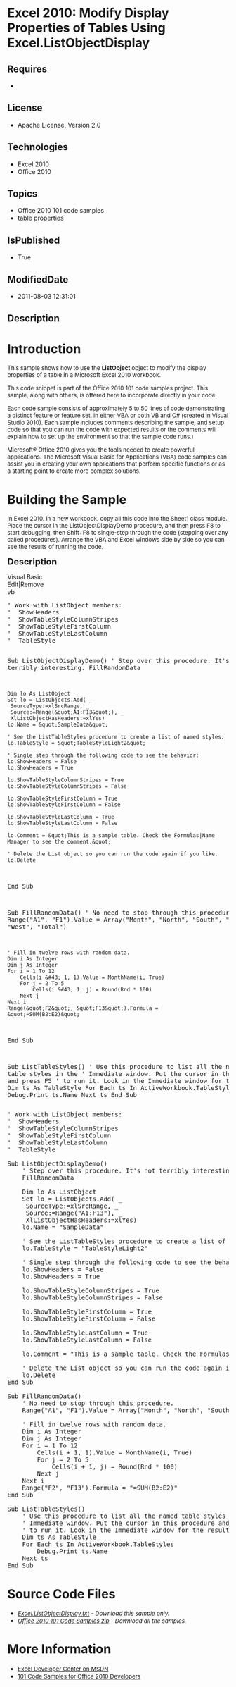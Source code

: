 # Excel 2010: Modify Display Properties of Tables Using Excel.ListObjectDisplay
## Requires
* 
## License
* Apache License, Version 2.0
## Technologies
* Excel 2010
* Office 2010
## Topics
* Office 2010 101 code samples
* table properties
## IsPublished
* True
## ModifiedDate
* 2011-08-03 12:31:01
## Description

<h1>Introduction</h1>
<p><span style="font-size:small">This sample shows how to use the <strong>ListObject
</strong>object to modify the display properties of a table in a Microsoft Excel 2010 workbook.</span></p>
<p><span style="font-size:small">This code snippet is part of the Office 2010 101 code samples project. This sample, along with others, is offered here to incorporate directly in your code.</span></p>
<p><span style="font-size:small">Each code sample consists of approximately 5 to 50 lines of code demonstrating a distinct feature or feature set, in either VBA or both VB and C# (created in Visual Studio 2010). Each sample includes comments describing the
 sample, and setup code so that you can run the code with expected results or the comments will explain how to set up the environment so that the sample code runs.)</span></p>
<p><span style="font-size:small">Microsoft&reg; Office 2010 gives you the tools needed to create powerful applications. The Microsoft Visual Basic for Applications (VBA) code samples can assist you in creating your own applications that perform specific functions
 or as a starting point to create more complex solutions.</span></p>
<h1><span>Building the Sample</span></h1>
<p><span style="font-size:small">In Excel 2010, in a new workbook, copy all this code into the Sheet1 class module. Place the cursor in the ListObjectDisplayDemo procedure, and then press F8 to start debugging, then Shift&#43;F8 to single-step through the code
 (stepping over any called procedures). Arrange the VBA and Excel windows&nbsp;side by side so you can see the results of running the code.</span></p>
<p><span style="font-size:20px; font-weight:bold">Description</span></p>
<div class="scriptcode">
<div class="pluginEditHolder" pluginCommand="mceScriptCode">
<div class="title"><span>Visual Basic</span></div>
<div class="pluginLinkHolder"><span class="pluginEditHolderLink">Edit</span>|<span class="pluginRemoveHolderLink">Remove</span></div>
<span class="hidden">vb</span>
<pre class="hidden">' Work with ListObject members:
'  ShowHeaders
'  ShowTableStyleColumnStripes
'  ShowTableStyleFirstColumn
'  ShowTableStyleLastColumn
'  TableStyle

Sub ListObjectDisplayDemo()
    ' Step over this procedure. It's not terribly interesting.
    FillRandomData
   
    Dim lo As ListObject
    Set lo = ListObjects.Add( _
     SourceType:=xlSrcRange, _
     Source:=Range(&quot;A1:F13&quot;), _
     XlListObjectHasHeaders:=xlYes)
    lo.Name = &quot;SampleData&quot;
   
    ' See the ListTableStyles procedure to create a list of named styles:
    lo.TableStyle = &quot;TableStyleLight2&quot;
   
    ' Single step through the following code to see the behavior:
    lo.ShowHeaders = False
    lo.ShowHeaders = True
   
    lo.ShowTableStyleColumnStripes = True
    lo.ShowTableStyleColumnStripes = False
   
    lo.ShowTableStyleFirstColumn = True
    lo.ShowTableStyleFirstColumn = False
   
    lo.ShowTableStyleLastColumn = True
    lo.ShowTableStyleLastColumn = False
   
    lo.Comment = &quot;This is a sample table. Check the Formulas|Name Manager to see the comment.&quot;
   
    ' Delete the List object so you can run the code again if you like.
    lo.Delete
End Sub

Sub FillRandomData()
    ' No need to stop through this procedure.
    Range(&quot;A1&quot;, &quot;F1&quot;).Value = Array(&quot;Month&quot;, &quot;North&quot;, &quot;South&quot;, &quot;East&quot;, &quot;West&quot;, &quot;Total&quot;)
   
    ' Fill in twelve rows with random data.
    Dim i As Integer
    Dim j As Integer
    For i = 1 To 12
        Cells(i &#43; 1, 1).Value = MonthName(i, True)
        For j = 2 To 5
            Cells(i &#43; 1, j) = Round(Rnd * 100)
        Next j
    Next i
    Range(&quot;F2&quot;, &quot;F13&quot;).Formula = &quot;=SUM(B2:E2)&quot;
End Sub

Sub ListTableStyles()
    ' Use this procedure to list all the named table styles in the
    ' Immediate window. Put the cursor in this procedure and press F5
    ' to run it. Look in the Immediate window for the results.
    Dim ts As TableStyle
    For Each ts In ActiveWorkbook.TableStyles
        Debug.Print ts.Name
    Next ts
End Sub</pre>
<div class="preview">
<pre class="vb"><span class="visualBasic__com">'&nbsp;Work&nbsp;with&nbsp;ListObject&nbsp;members:</span>&nbsp;
<span class="visualBasic__com">'&nbsp;&nbsp;ShowHeaders</span>&nbsp;
<span class="visualBasic__com">'&nbsp;&nbsp;ShowTableStyleColumnStripes</span>&nbsp;
<span class="visualBasic__com">'&nbsp;&nbsp;ShowTableStyleFirstColumn</span>&nbsp;
<span class="visualBasic__com">'&nbsp;&nbsp;ShowTableStyleLastColumn</span>&nbsp;
<span class="visualBasic__com">'&nbsp;&nbsp;TableStyle</span>&nbsp;
&nbsp;
<span class="visualBasic__keyword">Sub</span>&nbsp;ListObjectDisplayDemo()&nbsp;
&nbsp;&nbsp;&nbsp;&nbsp;<span class="visualBasic__com">'&nbsp;Step&nbsp;over&nbsp;this&nbsp;procedure.&nbsp;It's&nbsp;not&nbsp;terribly&nbsp;interesting.</span>&nbsp;
&nbsp;&nbsp;&nbsp;&nbsp;FillRandomData&nbsp;
&nbsp;&nbsp;&nbsp;&nbsp;
&nbsp;&nbsp;&nbsp;&nbsp;<span class="visualBasic__keyword">Dim</span>&nbsp;lo&nbsp;<span class="visualBasic__keyword">As</span>&nbsp;ListObject&nbsp;
&nbsp;&nbsp;&nbsp;&nbsp;<span class="visualBasic__keyword">Set</span>&nbsp;lo&nbsp;=&nbsp;ListObjects.Add(&nbsp;_&nbsp;
&nbsp;&nbsp;&nbsp;&nbsp;&nbsp;SourceType:=xlSrcRange,&nbsp;_&nbsp;
&nbsp;&nbsp;&nbsp;&nbsp;&nbsp;Source:=Range(<span class="visualBasic__string">&quot;A1:F13&quot;</span>),&nbsp;_&nbsp;
&nbsp;&nbsp;&nbsp;&nbsp;&nbsp;XlListObjectHasHeaders:=xlYes)&nbsp;
&nbsp;&nbsp;&nbsp;&nbsp;lo.Name&nbsp;=&nbsp;<span class="visualBasic__string">&quot;SampleData&quot;</span>&nbsp;
&nbsp;&nbsp;&nbsp;&nbsp;
&nbsp;&nbsp;&nbsp;&nbsp;<span class="visualBasic__com">'&nbsp;See&nbsp;the&nbsp;ListTableStyles&nbsp;procedure&nbsp;to&nbsp;create&nbsp;a&nbsp;list&nbsp;of&nbsp;named&nbsp;styles:</span>&nbsp;
&nbsp;&nbsp;&nbsp;&nbsp;lo.TableStyle&nbsp;=&nbsp;<span class="visualBasic__string">&quot;TableStyleLight2&quot;</span>&nbsp;
&nbsp;&nbsp;&nbsp;&nbsp;
&nbsp;&nbsp;&nbsp;&nbsp;<span class="visualBasic__com">'&nbsp;Single&nbsp;step&nbsp;through&nbsp;the&nbsp;following&nbsp;code&nbsp;to&nbsp;see&nbsp;the&nbsp;behavior:</span>&nbsp;
&nbsp;&nbsp;&nbsp;&nbsp;lo.ShowHeaders&nbsp;=&nbsp;<span class="visualBasic__keyword">False</span>&nbsp;
&nbsp;&nbsp;&nbsp;&nbsp;lo.ShowHeaders&nbsp;=&nbsp;<span class="visualBasic__keyword">True</span>&nbsp;
&nbsp;&nbsp;&nbsp;&nbsp;
&nbsp;&nbsp;&nbsp;&nbsp;lo.ShowTableStyleColumnStripes&nbsp;=&nbsp;<span class="visualBasic__keyword">True</span>&nbsp;
&nbsp;&nbsp;&nbsp;&nbsp;lo.ShowTableStyleColumnStripes&nbsp;=&nbsp;<span class="visualBasic__keyword">False</span>&nbsp;
&nbsp;&nbsp;&nbsp;&nbsp;
&nbsp;&nbsp;&nbsp;&nbsp;lo.ShowTableStyleFirstColumn&nbsp;=&nbsp;<span class="visualBasic__keyword">True</span>&nbsp;
&nbsp;&nbsp;&nbsp;&nbsp;lo.ShowTableStyleFirstColumn&nbsp;=&nbsp;<span class="visualBasic__keyword">False</span>&nbsp;
&nbsp;&nbsp;&nbsp;&nbsp;
&nbsp;&nbsp;&nbsp;&nbsp;lo.ShowTableStyleLastColumn&nbsp;=&nbsp;<span class="visualBasic__keyword">True</span>&nbsp;
&nbsp;&nbsp;&nbsp;&nbsp;lo.ShowTableStyleLastColumn&nbsp;=&nbsp;<span class="visualBasic__keyword">False</span>&nbsp;
&nbsp;&nbsp;&nbsp;&nbsp;
&nbsp;&nbsp;&nbsp;&nbsp;lo.Comment&nbsp;=&nbsp;<span class="visualBasic__string">&quot;This&nbsp;is&nbsp;a&nbsp;sample&nbsp;table.&nbsp;Check&nbsp;the&nbsp;Formulas|Name&nbsp;Manager&nbsp;to&nbsp;see&nbsp;the&nbsp;comment.&quot;</span>&nbsp;
&nbsp;&nbsp;&nbsp;&nbsp;
&nbsp;&nbsp;&nbsp;&nbsp;<span class="visualBasic__com">'&nbsp;Delete&nbsp;the&nbsp;List&nbsp;object&nbsp;so&nbsp;you&nbsp;can&nbsp;run&nbsp;the&nbsp;code&nbsp;again&nbsp;if&nbsp;you&nbsp;like.</span>&nbsp;
&nbsp;&nbsp;&nbsp;&nbsp;lo.Delete&nbsp;
<span class="visualBasic__keyword">End</span>&nbsp;<span class="visualBasic__keyword">Sub</span>&nbsp;
&nbsp;
<span class="visualBasic__keyword">Sub</span>&nbsp;FillRandomData()&nbsp;
&nbsp;&nbsp;&nbsp;&nbsp;<span class="visualBasic__com">'&nbsp;No&nbsp;need&nbsp;to&nbsp;stop&nbsp;through&nbsp;this&nbsp;procedure.</span>&nbsp;
&nbsp;&nbsp;&nbsp;&nbsp;Range(<span class="visualBasic__string">&quot;A1&quot;</span>,&nbsp;<span class="visualBasic__string">&quot;F1&quot;</span>).Value&nbsp;=&nbsp;Array(<span class="visualBasic__string">&quot;Month&quot;</span>,&nbsp;<span class="visualBasic__string">&quot;North&quot;</span>,&nbsp;<span class="visualBasic__string">&quot;South&quot;</span>,&nbsp;<span class="visualBasic__string">&quot;East&quot;</span>,&nbsp;<span class="visualBasic__string">&quot;West&quot;</span>,&nbsp;<span class="visualBasic__string">&quot;Total&quot;</span>)&nbsp;
&nbsp;&nbsp;&nbsp;&nbsp;
&nbsp;&nbsp;&nbsp;&nbsp;<span class="visualBasic__com">'&nbsp;Fill&nbsp;in&nbsp;twelve&nbsp;rows&nbsp;with&nbsp;random&nbsp;data.</span>&nbsp;
&nbsp;&nbsp;&nbsp;&nbsp;<span class="visualBasic__keyword">Dim</span>&nbsp;i&nbsp;<span class="visualBasic__keyword">As</span>&nbsp;<span class="visualBasic__keyword">Integer</span>&nbsp;
&nbsp;&nbsp;&nbsp;&nbsp;<span class="visualBasic__keyword">Dim</span>&nbsp;j&nbsp;<span class="visualBasic__keyword">As</span>&nbsp;<span class="visualBasic__keyword">Integer</span>&nbsp;
&nbsp;&nbsp;&nbsp;&nbsp;<span class="visualBasic__keyword">For</span>&nbsp;i&nbsp;=&nbsp;<span class="visualBasic__number">1</span>&nbsp;<span class="visualBasic__keyword">To</span>&nbsp;<span class="visualBasic__number">12</span>&nbsp;
&nbsp;&nbsp;&nbsp;&nbsp;&nbsp;&nbsp;&nbsp;&nbsp;Cells(i&nbsp;&#43;&nbsp;<span class="visualBasic__number">1</span>,&nbsp;<span class="visualBasic__number">1</span>).Value&nbsp;=&nbsp;MonthName(i,&nbsp;<span class="visualBasic__keyword">True</span>)&nbsp;
&nbsp;&nbsp;&nbsp;&nbsp;&nbsp;&nbsp;&nbsp;&nbsp;<span class="visualBasic__keyword">For</span>&nbsp;j&nbsp;=&nbsp;<span class="visualBasic__number">2</span>&nbsp;<span class="visualBasic__keyword">To</span>&nbsp;<span class="visualBasic__number">5</span>&nbsp;
&nbsp;&nbsp;&nbsp;&nbsp;&nbsp;&nbsp;&nbsp;&nbsp;&nbsp;&nbsp;&nbsp;&nbsp;Cells(i&nbsp;&#43;&nbsp;<span class="visualBasic__number">1</span>,&nbsp;j)&nbsp;=&nbsp;Round(Rnd&nbsp;*&nbsp;<span class="visualBasic__number">100</span>)&nbsp;
&nbsp;&nbsp;&nbsp;&nbsp;&nbsp;&nbsp;&nbsp;&nbsp;<span class="visualBasic__keyword">Next</span>&nbsp;j&nbsp;
&nbsp;&nbsp;&nbsp;&nbsp;<span class="visualBasic__keyword">Next</span>&nbsp;i&nbsp;
&nbsp;&nbsp;&nbsp;&nbsp;Range(<span class="visualBasic__string">&quot;F2&quot;</span>,&nbsp;<span class="visualBasic__string">&quot;F13&quot;</span>).Formula&nbsp;=&nbsp;<span class="visualBasic__string">&quot;=SUM(B2:E2)&quot;</span>&nbsp;
<span class="visualBasic__keyword">End</span>&nbsp;<span class="visualBasic__keyword">Sub</span>&nbsp;
&nbsp;
<span class="visualBasic__keyword">Sub</span>&nbsp;ListTableStyles()&nbsp;
&nbsp;&nbsp;&nbsp;&nbsp;<span class="visualBasic__com">'&nbsp;Use&nbsp;this&nbsp;procedure&nbsp;to&nbsp;list&nbsp;all&nbsp;the&nbsp;named&nbsp;table&nbsp;styles&nbsp;in&nbsp;the</span>&nbsp;
&nbsp;&nbsp;&nbsp;&nbsp;<span class="visualBasic__com">'&nbsp;Immediate&nbsp;window.&nbsp;Put&nbsp;the&nbsp;cursor&nbsp;in&nbsp;this&nbsp;procedure&nbsp;and&nbsp;press&nbsp;F5</span>&nbsp;
&nbsp;&nbsp;&nbsp;&nbsp;<span class="visualBasic__com">'&nbsp;to&nbsp;run&nbsp;it.&nbsp;Look&nbsp;in&nbsp;the&nbsp;Immediate&nbsp;window&nbsp;for&nbsp;the&nbsp;results.</span>&nbsp;
&nbsp;&nbsp;&nbsp;&nbsp;<span class="visualBasic__keyword">Dim</span>&nbsp;ts&nbsp;<span class="visualBasic__keyword">As</span>&nbsp;TableStyle&nbsp;
&nbsp;&nbsp;&nbsp;&nbsp;<span class="visualBasic__keyword">For</span>&nbsp;<span class="visualBasic__keyword">Each</span>&nbsp;ts&nbsp;<span class="visualBasic__keyword">In</span>&nbsp;ActiveWorkbook.TableStyles&nbsp;
&nbsp;&nbsp;&nbsp;&nbsp;&nbsp;&nbsp;&nbsp;&nbsp;Debug.Print&nbsp;ts.Name&nbsp;
&nbsp;&nbsp;&nbsp;&nbsp;<span class="visualBasic__keyword">Next</span>&nbsp;ts&nbsp;
<span class="visualBasic__keyword">End</span>&nbsp;<span class="visualBasic__keyword">Sub</span></pre>
</div>
</div>
</div>
<h1><span>Source Code Files</span></h1>
<ul>
<li><span style="font-size:small"><em><a id="25892" href="/site/view/file/25892/1/Excel.ListObjectDisplay.txt">Excel.ListObjectDisplay.txt</a>&nbsp;- Download this sample only.</em></span>
</li><li><span style="font-size:small"><em><a id="25894" href="/site/view/file/25894/1/Office%202010%20101%20Code%20Samples.zip">Office 2010 101 Code Samples.zip</a>&nbsp;- Download all the samples.</em><em></em>
</span></li></ul>
<h1>More Information</h1>
<ul>
<li><span style="font-size:small"><a href="http://msdn.microsoft.com/en-us/office/aa905411">Excel Developer Center on MSDN</a></span>
</li><li><span style="font-size:small"><a href="http://msdn.microsoft.com/en-us/office/hh360994">101 Code Samples for Office 2010 Developers</a></span>
</li></ul>
